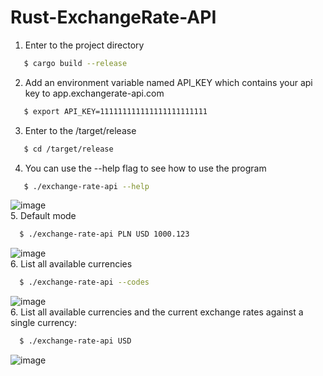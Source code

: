 # Rust-ExchangeRate-API

1. Enter to the project directory 
```sh
   $ cargo build --release
```
2. Add an environment variable named API_KEY which contains your api key to app.exchangerate-api.com
```sh
   $ export API_KEY=111111111111111111111111
```
3. Enter to the /target/release
```sh
   $ cd /target/release
```
4. You can use the --help flag to see how to use the program
```sh
   $ ./exchange-rate-api --help
```
![image](https://github.com/b-garbacz/rust-exchange-rate-api/assets/45511879/8f58a23f-4a08-4096-98b1-2df1785719fa)<br>
5. Default mode
```sh
  $ ./exchange-rate-api PLN USD 1000.123
```
![image](https://github.com/b-garbacz/rust-exchange-rate-api/assets/45511879/0c0c2b99-cf2d-4324-98ac-c86bd26edc34) <br>
6. List all available currencies
```sh
  $ ./exchange-rate-api --codes
```
![image](https://github.com/b-garbacz/rust-exchange-rate-api/assets/45511879/d122f205-f3e3-424e-b1ac-afad63e1baa5)<br>
6. List all available currencies and the current exchange rates against a single currency:
```sh
  $ ./exchange-rate-api USD
```
![image](https://github.com/b-garbacz/rust-exchange-rate-api/assets/45511879/8084c36c-5cfd-484c-947e-45fce3b7e865)<br>
